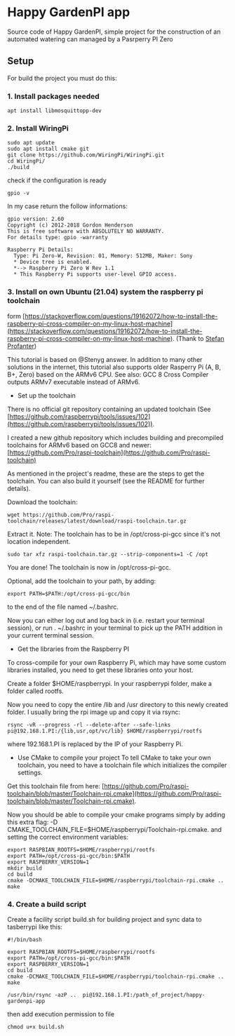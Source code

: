 # Happy GardenPI app
Source code of Happy GardenPI, simple project for the construction of an automated watering can managed by a Pasrperry PI Zero

## Setup
For build the project you must do this:

### 1. Install packages needed
```
apt install libmosquittopp-dev
```

### 2. Install WiringPi
```
sudo apt update
sudo apt install cmake git
git clone https://github.com/WiringPi/WiringPi.git
cd WiringPi/
./build
```
check if the configuration is ready

```
gpio -v
```

In my case return the follow informations:

```
gpio version: 2.60
Copyright (c) 2012-2018 Gordon Henderson
This is free software with ABSOLUTELY NO WARRANTY.
For details type: gpio -warranty

Raspberry Pi Details:
  Type: Pi Zero-W, Revision: 01, Memory: 512MB, Maker: Sony
  * Device tree is enabled.
  *--> Raspberry Pi Zero W Rev 1.1
  * This Raspberry Pi supports user-level GPIO access.
```

### 3. Install on own Ubuntu (21.04) system the raspberry pi toolchain

form [https://stackoverflow.com/questions/19162072/how-to-install-the-raspberry-pi-cross-compiler-on-my-linux-host-machine](https://stackoverflow.com/questions/19162072/how-to-install-the-raspberry-pi-cross-compiler-on-my-linux-host-machine).
(Thank to [Stefan Profanter](https://stackoverflow.com/users/869402/stefan-profanter))

This tutorial is based on @Stenyg answer. In addition to many other solutions in the internet, this tutorial also supports older Rasperry Pi (A, B, B+, Zero) based on the ARMv6 CPU. See also: GCC 8 Cross Compiler outputs ARMv7 executable instead of ARMv6.

- Set up the toolchain

There is no official git repository containing an updated toolchain (See [https://github.com/raspberrypi/tools/issues/102](https://github.com/raspberrypi/tools/issues/102)).

I created a new github repository which includes building and precompiled toolchains for ARMv6 based on GCC8 and newer:  
[https://github.com/Pro/raspi-toolchain](https://github.com/Pro/raspi-toolchain)

As mentioned in the project's readme, these are the steps to get the toolchain. You can also build it yourself (see the README for further details).

Download the toolchain:

```
wget https://github.com/Pro/raspi-toolchain/releases/latest/download/raspi-toolchain.tar.gz
```

Extract it. Note: The toolchain has to be in /opt/cross-pi-gcc since it's not location independent.

```
sudo tar xfz raspi-toolchain.tar.gz --strip-components=1 -C /opt
```

You are done! The toolchain is now in /opt/cross-pi-gcc.

Optional, add the toolchain to your path, by adding:

```
export PATH=$PATH:/opt/cross-pi-gcc/bin
```

to the end of the file named ~/.bashrc.

Now you can either log out and log back in (i.e. restart your terminal session), or run . ~/.bashrc in your terminal to pick up the PATH addition in your current terminal session.

- Get the libraries from the Raspberry PI

To cross-compile for your own Raspberry Pi, which may have some custom libraries installed, you need to get these libraries onto your host.

Create a folder $HOME/raspberrypi. In your raspberrypi folder, make a folder called rootfs.

Now you need to copy the entire /lib and /usr directory to this newly created folder. I usually bring the rpi image up and copy it via rsync:

```
rsync -vR --progress -rl --delete-after --safe-links pi@192.168.1.PI:/{lib,usr,opt/vc/lib} $HOME/raspberrypi/rootfs
```

where 192.168.1.PI is replaced by the IP of your Raspberry Pi.

- Use CMake to compile your project
To tell CMake to take your own toolchain, you need to have a toolchain file which initializes the compiler settings.

Get this toolchain file from here: [https://github.com/Pro/raspi-toolchain/blob/master/Toolchain-rpi.cmake](https://github.com/Pro/raspi-toolchain/blob/master/Toolchain-rpi.cmake).

Now you should be able to compile your cmake programs simply by adding this extra flag: -D CMAKE_TOOLCHAIN_FILE=$HOME/raspberrypi/Toolchain-rpi.cmake. and setting the correct environment variables:

```
export RASPBIAN_ROOTFS=$HOME/raspberrypi/rootfs
export PATH=/opt/cross-pi-gcc/bin:$PATH
export RASPBERRY_VERSION=1  
mkdir build
cd build
cmake -DCMAKE_TOOLCHAIN_FILE=$HOME/raspberrypi/toolchain-rpi.cmake ..
make
```
### 4. Create a build script
Create a facility script build.sh for building project and sync data to tasberrypi like this:
```
#!/bin/bash

export RASPBIAN_ROOTFS=$HOME/raspberrypi/rootfs
export PATH=/opt/cross-pi-gcc/bin:$PATH
export RASPBERRY_VERSION=1  
cd build
cmake -DCMAKE_TOOLCHAIN_FILE=$HOME/raspberrypi/toolchain-rpi.cmake ..
make

/usr/bin/rsync -azP ..  pi@192.168.1.PI:/path_of_project/happy-gardenpi-app
```
then add execution permission to file
```
chmod u+x build.sh
```